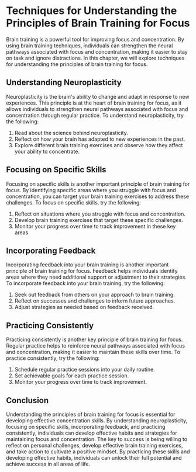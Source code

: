 # Techniques for Understanding the Principles of Brain Training for Focus

Brain training is a powerful tool for improving focus and concentration. By using brain training techniques, individuals can strengthen the neural pathways associated with focus and concentration, making it easier to stay on task and ignore distractions. In this chapter, we will explore techniques for understanding the principles of brain training for focus.

Understanding Neuroplasticity
-----------------------------

Neuroplasticity is the brain's ability to change and adapt in response to new experiences. This principle is at the heart of brain training for focus, as it allows individuals to strengthen neural pathways associated with focus and concentration through regular practice. To understand neuroplasticity, try the following:

1. Read about the science behind neuroplasticity.
2. Reflect on how your brain has adapted to new experiences in the past.
3. Explore different brain training exercises and observe how they affect your ability to concentrate.

Focusing on Specific Skills
---------------------------

Focusing on specific skills is another important principle of brain training for focus. By identifying specific areas where you struggle with focus and concentration, you can target your brain training exercises to address these challenges. To focus on specific skills, try the following:

1. Reflect on situations where you struggle with focus and concentration.
2. Develop brain training exercises that target these specific challenges.
3. Monitor your progress over time to track improvement in these key areas.

Incorporating Feedback
----------------------

Incorporating feedback into your brain training is another important principle of brain training for focus. Feedback helps individuals identify areas where they need additional support or adjustment to their strategies. To incorporate feedback into your brain training, try the following:

1. Seek out feedback from others on your approach to brain training.
2. Reflect on successes and challenges to inform future approaches.
3. Adjust strategies as needed based on feedback received.

Practicing Consistently
-----------------------

Practicing consistently is another key principle of brain training for focus. Regular practice helps to reinforce neural pathways associated with focus and concentration, making it easier to maintain these skills over time. To practice consistently, try the following:

1. Schedule regular practice sessions into your daily routine.
2. Set achievable goals for each practice session.
3. Monitor your progress over time to track improvement.

Conclusion
----------

Understanding the principles of brain training for focus is essential for developing effective concentration skills. By understanding neuroplasticity, focusing on specific skills, incorporating feedback, and practicing consistently, individuals can develop effective habits and strategies for maintaining focus and concentration. The key to success is being willing to reflect on personal challenges, develop effective brain training exercises, and take action to cultivate a positive mindset. By practicing these skills and developing effective habits, individuals can unlock their full potential and achieve success in all areas of life.
